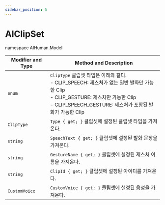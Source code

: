```yaml
---
sidebar_position: 5
---
```


# AIClipSet

namespace AIHuman.Model

| Modifier and Type | Method and Description                                       |
| ----------------- | ------------------------------------------------------------ |
| `enum`            | `ClipType` 클립셋 타입은 아래와 같다.<br />- CLIP_SPEECH: 제스처가 없는 일반 발화만 가능한 Clip <br />- CLIP_GESTURE: 제스처만 가능한 Clip<br />- CLIP_SPEECH_GESTURE: 제스처가 포함된 발화가 가능한 Clip |
| `ClipType`           | `Type { get; }` 클립셋에 설정된 클립셋 타입을 가져온다.              |
| `string`             | `SpeechText { get; }` 클립셋에 설정된 발화 문장을 가져온다.               |
| `string`             | `GestureName { get; }` 클립셋에 설정된 제스처 이름을 가져온다.               |
| `string`             | `ClipId { get; }` 클립셋에 설정된 아이디를 가져온다.               |
| `CustomVoice`        | `CustomVoice { get; }` 클립셋에 설정된 음성을 가져온다.               |